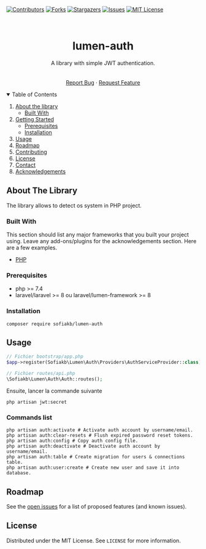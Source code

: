 [![Contributors][contributors-shield]][contributors-url]
[![Forks][forks-shield]][forks-url]
[![Stargazers][stars-shield]][stars-url]
[![Issues][issues-shield]][issues-url]
[![MIT License][license-shield]][license-url]

[comment]: <> ([![LinkedIn][linkedin-shield]][linkedin-url])



<!-- PROJECT LOGO -->
<br />
<p align="center">

  <h1 align="center">lumen-auth</h1>

  <p align="center">
      A library with simple JWT authentication.
      <br />
      <!--<a href="https://github.com/sofiakb/lumen-auth"><strong>Explore the docs »</strong></a>-->
      <br />
      <br />
      <a href="https://github.com/sofiakb/lumen-auth/issues">Report Bug</a>
      ·
      <a href="https://github.com/sofiakb/lumen-auth/issues">Request Feature</a>
  </p>

</p>



<!-- TABLE OF CONTENTS -->
<details open="open">
  <summary>Table of Contents</summary>
  <ol>
    <li>
      <a href="#about-the-project">About the library</a>
      <ul>
        <li><a href="#built-with">Built With</a></li>
      </ul>
    </li>
    <li>
      <a href="#getting-started">Getting Started</a>
      <ul>
        <li><a href="#prerequisites">Prerequisites</a></li>
        <li><a href="#installation">Installation</a></li>
      </ul>
    </li>
    <li><a href="#usage">Usage</a></li>
    <li><a href="#roadmap">Roadmap</a></li>
    <li><a href="#contributing">Contributing</a></li>
    <li><a href="#license">License</a></li>
    <li><a href="#contact">Contact</a></li>
    <li><a href="#acknowledgements">Acknowledgements</a></li>
  </ol>
</details>



<!-- ABOUT THE PROJECT -->

## About The Library

The library allows to detect os system in PHP project.

### Built With

This section should list any major frameworks that you built your project using. Leave any add-ons/plugins for the
acknowledgements section. Here are a few examples.

* [PHP](https://php.net)

<!-- GETTING STARTED -->

### Prerequisites

- php >= 7.4
- laravel/laravel >= 8 ou laravel/lumen-framework >= 8

### Installation

```shell
composer require sofiakb/lumen-auth
```

<!-- USAGE EXAMPLES -->

## Usage

```php
// Fichier bootstrap/app.php
$app->register(Sofiakb\Lumen\Auth\Providers\AuthServiceProvider::class);

// Fichier routes/api.php
\Sofiakb\Lumen\Auth\Auth::routes();
```

Ensuite, lancer la commande suivante

```shell
php artisan jwt:secret
```

### Commands list

```shell
php artisan auth:activate # Activate auth account by username/email.
php artisan auth:clear-resets # Flush expired password reset tokens.
php artisan auth:config # Copy auth config file.
php artisan auth:deactivate # Deactivate auth account by username/email.
php artisan auth:table # Create migration for users & connections table.
php artisan auth:user:create # Create new user and save it into database.
```

<!-- ROADMAP -->

## Roadmap

See the [open issues](https://github.com/sofiakb/lumen-auth/issues) for a list of proposed features (and known issues).


<!-- LICENSE -->

## License

Distributed under the MIT License. See `LICENSE` for more information.


<!-- MARKDOWN LINKS & IMAGES -->
<!-- https://www.markdownguide.org/basic-syntax/#reference-style-links -->

[contributors-shield]: https://img.shields.io/github/contributors/sofiakb/lumen-auth.svg?style=for-the-badge

[contributors-url]: https://github.com/sofiakb/lumen-auth/graphs/contributors

[forks-shield]: https://img.shields.io/github/forks/sofiakb/lumen-auth.svg?style=for-the-badge

[forks-url]: https://github.com/sofiakb/lumen-auth/network/members

[stars-shield]: https://img.shields.io/github/stars/sofiakb/lumen-auth.svg?style=for-the-badge

[stars-url]: https://github.com/sofiakb/lumen-auth/stargazers

[issues-shield]: https://img.shields.io/github/issues/sofiakb/lumen-auth.svg?style=for-the-badge

[issues-url]: https://github.com/sofiakb/lumen-auth/issues

[license-shield]: https://img.shields.io/github/license/sofiakb/lumen-auth.svg?style=for-the-badge

[license-url]: https://github.com/sofiakb/lumen-auth/blob/main/LICENSE

[linkedin-shield]: https://img.shields.io/badge/-LinkedIn-black.svg?style=for-the-badge&logo=linkedin&colorB=555

[linkedin-url]: https://www.linkedin.com/in/sofiane-akbly/